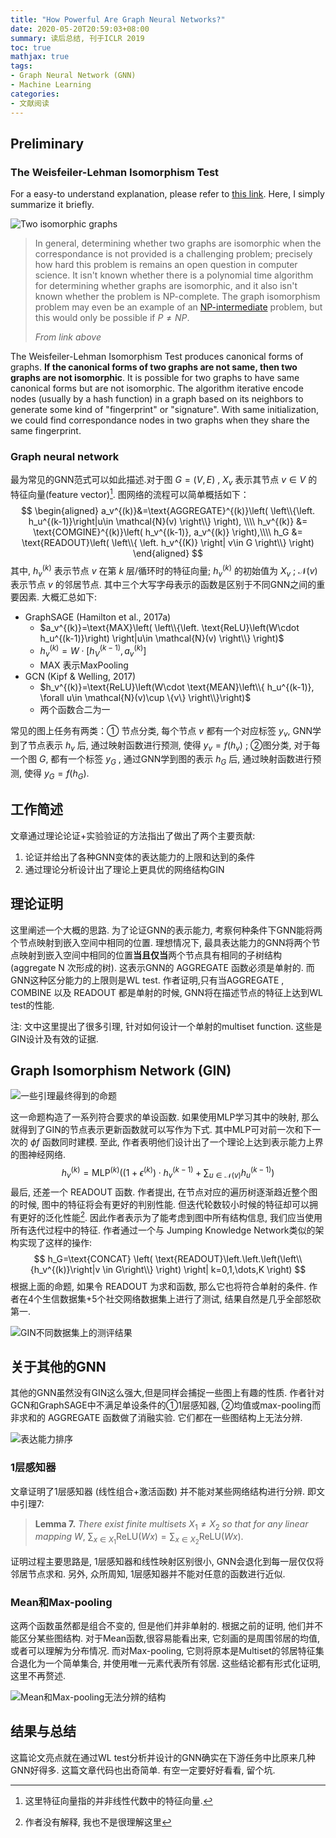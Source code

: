 ```yaml
---
title: "How Powerful Are Graph Neural Networks?"
date: 2020-05-20T20:59:03+08:00
summary: 读后总结, 刊于ICLR 2019
toc: true
mathjax: true
tags:
- Graph Neural Network (GNN)
- Machine Learning
categories:
- 文献阅读
---
```


## Preliminary

### The Weisfeiler-Lehman Isomorphism Test

For a easy-to understand explanation, please refer to [this link](https://davidbieber.com/post/2019-05-10-weisfeiler-lehman-isomorphism-test/). Here, I simply summarize it briefly.

![Two isomorphic graphs](https://minys-blog.oss-cn-beijing.aliyuncs.com/2020-05-21-112619.png "Graph 1 and Graph 2 are isomorphic. The correspondance between nodes is illustrated by the node colors and numbers.")

> In general, determining whether two graphs are isomorphic when the correspondance is not provided is a challenging problem; precisely how hard this problem is remains an open question in computer science. It isn't known whether there is a polynomial time algorithm for determining whether graphs are isomorphic, and it also isn't known whether the problem is NP-complete. The graph isomorphism problem may even be an example of an [NP-intermediate](https://en.wikipedia.org/wiki/NP-intermediate) problem, but this would only be possible if $P\ne NP$.
>
> *From link above*


The Weisfeiler-Lehman Isomorphism Test produces canonical forms of graphs. **If the canonical forms of two graphs are not same, then two graphs are not isomorphic**. It is possible for two graphs to have same canonical forms but are not isomorphic. The algorithm iterative encode nodes (usually by a hash function) in a graph based on its neighbors to generate some kind of "fingerprint" or "signature". With same initialization, we could find correspondance nodes in two graphs when they share the same fingerprint.

### Graph neural network

最为常见的GNN范式可以如此描述.对于图 $G=(V,E)$ , $X_v$ 表示其节点 $v\in V$ 的特征向量(feature vector)[^1]. 图网络的流程可以简单概括如下：
$$
\begin{aligned}
a_v^{(k)}&=\text{AGGREGATE}^{(k)}\left( \left\\{\left. h_u^{(k-1)}\right|u\in \mathcal{N}(v) \right\\} \right), \\\\
h_v^{(k)} &= \text{COMGINE}^{(k)}\left( h_v^{(k-1)}, a_v^{(k)} \right),\\\\
h_G &= \text{READOUT}\left( \left\\{ \left. h_v^{(K)} \right| v\in G \right\\} \right)
\end{aligned}
$$
其中, $h_v^{(k)}$ 表示节点 $v$ 在第 $k$ 层/循环时的特征向量; $h_v^{(k)}$ 的初始值为 $X_v$ ; $\mathcal{N}(v)$ 表示节点 $v$ 的邻居节点. 其中三个大写字母表示的函数是区别于不同GNN之间的重要因素. 大概汇总如下:

- GraphSAGE (Hamilton et al., 2017a)
  - $a_v^{(k)}=\text{MAX}\left( \left\\{\left. \text{ReLU}\left(W\cdot h_u^{(k-1)}\right)  \right|u\in \mathcal{N}(v) \right\\} \right)$
  - $h_v^{(k)} = W\cdot \left[ h_V^{(k-1)}, a_v^{(k)} \right]$
  - $\text{MAX}$ 表示MaxPooling
- GCN (Kipf & Welling, 2017)
  - $h_v^{(k)}=\text{ReLU}\left(W\cdot \text{MEAN}\left\\{ h_u^{(k-1)}, \forall u\in \mathcal{N}(v)\cup \{v\}  \right\\}\right)$
  - 两个函数合二为一

常见的图上任务有两类：① 节点分类, 每个节点 $v$ 都有一个对应标签 $y_v$, GNN学到了节点表示 $h_v$ 后, 通过映射函数进行预测, 使得 $y_v=f(h_v)$ ; ②图分类, 对于每一个图 $G$, 都有一个标签 $y_G$ , 通过GNN学到图的表示 $h_G$ 后, 通过映射函数进行预测, 使得 $y_G=f(h_G)$. 

## 工作简述

文章通过理论论证+实验验证的方法指出了做出了两个主要贡献: 

1. 论证并给出了各种GNN变体的表达能力的上限和达到的条件
2. 通过理论分析设计出了理论上更具优的网络结构GIN

## 理论证明

这里阐述一个大概的思路. 为了论证GNN的表示能力, 考察何种条件下GNN能将两个节点映射到嵌入空间中相同的位置. 理想情况下, 最具表达能力的GNN将两个节点映射到嵌入空间中相同的位置**当且仅当**两个节点具有相同的子树结构 (aggregate N 次形成的树). 这表示GNN的 $\text{AGGREGATE}$ 函数必须是单射的. 而GNN这种区分能力的上限则是WL test. 作者证明,只有当$\text{AGGREGATE}$ , $\text{COMBINE}$ 以及 $\text{READOUT}$ 都是单射的时候, GNN将在描述节点的特征上达到WL test的性能. 

注: 文中这里提出了很多引理, 针对如何设计一个单射的multiset function. 这些是GIN设计及有效的证据.

## Graph Isomorphism Network (GIN)

![一些引理最终得到的命题](https://minys-blog.oss-cn-beijing.aliyuncs.com/2020-05-21-155525.png "由一些引理得到的命题")

这一命题构造了一系列符合要求的单设函数. 如果使用MLP学习其中的映射, 那么就得到了GIN的节点表示更新函数就可以写作为下式. 其中MLP可对前一次和下一次的 $\phi f$ 函数同时建模. 至此, 作者表明他们设计出了一个理论上达到表示能力上界的图神经网络.
$$
h_v^{(k)}=\text{MLP}^{(k)}\left(\left( 1+\epsilon^{(k)} \right)\cdot h_v^{(k-1)}+\sum_{u\in\mathcal{N}(v)}h_u^{(k-1)}\right)
$$
最后, 还差一个 $\text{READOUT}$ 函数. 作者提出, 在节点对应的遍历树逐渐趋近整个图的时候, 图中的特征将会有更好的判别性能. 但迭代轮数较小时候的特征却可以拥有更好的泛化性能[^2]. 因此作者表示为了能考虑到图中所有结构信息, 我们应当使用所有迭代过程中的特征. 作者通过一个与 Jumping Knowledge Network类似的架构实现了这样的操作:
$$
h_G=\text{CONCAT} \left( \text{READOUT}\left.\left.\left(\left\\{h_v^{(k)}\right|v \in G\right\\} \right) \right| k=0,1,\dots,K \right)
$$
根据上面的命题, 如果令 $\text{READOUT}$ 为求和函数, 那么它也将符合单射的条件. 作者在4个生信数据集+5个社交网络数据集上进行了测试, 结果自然是几乎全部怒砍第一.

![GIN不同数据集上的测评结果](https://minys-blog.oss-cn-beijing.aliyuncs.com/2020-05-21-163130.png "GIN不同数据集上的测评结果")

## 关于其他的GNN

其他的GNN虽然没有GIN这么强大,但是同样会捕捉一些图上有趣的性质. 作者针对GCN和GraphSAGE中不满足单设条件的①1层感知器, ②均值或max-pooling而非求和的 $\text{AGGREGATE}$ 函数做了消融实验. 它们都在一些图结构上无法分辨.

![表达能力排序](https://minys-blog.oss-cn-beijing.aliyuncs.com/2020-05-21-164916.png "不同的 $\text{AGGREGATE}$ 函数的表示能力排序. Input表示将要输入的一堆目标节点的邻居; 右边排序说明了SUM捕捉到multiset中所有元素的特征; MEAN捕捉到了节点大致的分布; MAX忽视了multiset, 将其退化为简单地集合 (SET). 不同颜色的节点代表不同的特征值.")

### 1层感知器

文章证明了1层感知器 (线性组合+激活函数) 并不能对某些网络结构进行分辨. 即文中引理7:

> **Lemma 7.** *There exist finite multisets* $X_1 \ne X_2$ *so that for any linear mapping* $W$, $\sum_{x\in X_1} \text{ReLU}(Wx)=\sum_{x\in X_2} \text{ReLU}(Wx)$.

证明过程主要思路是, 1层感知器和线性映射区别很小, GNN会退化到每一层仅仅将邻居节点求和. 另外, 众所周知, 1层感知器并不能对任意的函数进行近似.

### Mean和Max-pooling

这两个函数虽然都是组合不变的, 但是他们并非单射的. 根据之前的证明, 他们并不能区分某些图结构. 对于Mean函数,很容易能看出来, 它刻画的是周围邻居的均值, 或者可以理解为分布情况. 而对Max-pooling, 它则将原本是Multiset的邻居特征集合退化为一个简单集合, 并使用唯一元素代表所有邻居. 这些结论都有形式化证明, 这里不再赘述.

![Mean和Max-pooling无法分辨的结构](https://minys-blog.oss-cn-beijing.aliyuncs.com/2020-05-21-165229.png "使得不同 $\text{AGGREGATE}$ 函数输出相同的图结构. 其中不同颜色代表不同的特征值. 简单计算就可以看出原因.")

## 结果与总结

这篇论文亮点就在通过WL test分析并设计的GNN确实在下游任务中比原来几种GNN好得多. 这篇文章代码也出奇简单. 有空一定要好好看看, 留个坑.



[^1]: 这里特征向量指的并非线性代数中的特征向量.
[^2]: 作者没有解释, 我也不是很理解这里
